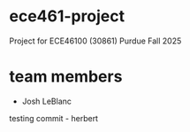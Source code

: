 # ece461-project
Project for ECE46100 (30861) Purdue Fall 2025

# team members
- Josh LeBlanc


testing commit - herbert
